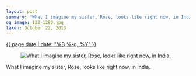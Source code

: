 ```yaml
---
layout: post
summary: 'What I imagine my sister, Rose, looks like right now, in India.'
og_image: 122-1280.jpg
taken: October 22, 2013
---
```


<div class="post">
 <time>
  <a href="/122">
   {{ page.date | date: "%B %-d, %Y" }}
  </a>
 </time>
 <a href="/122">
  <figure data-taken="10/22/2013">
   <img alt="What I imagine my sister, Rose, looks like right now, in India." sizes="(min-width: 700px) 50vw, calc(100vw - 2rem)" src="{{ site.assets_url }}/122-640.jpg" srcset="{{ site.assets_url }}/122-1280.jpg 1280w, {{ site.assets_url }}/122-960.jpg 960w, {{ site.assets_url }}/122-640.jpg 640w, {{ site.assets_url }}/122-320.jpg 320w"/>
  </figure>
 </a>
 <span>
  What I imagine my sister, Rose, looks like right now, in India.
 </span>
</div>
